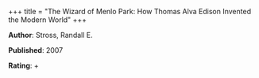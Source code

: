 +++
title = "The Wizard of Menlo Park: How Thomas Alva Edison Invented the Modern World"
+++



**Author**: Stross, Randall E.

**Published**: 2007

**Rating**: +
